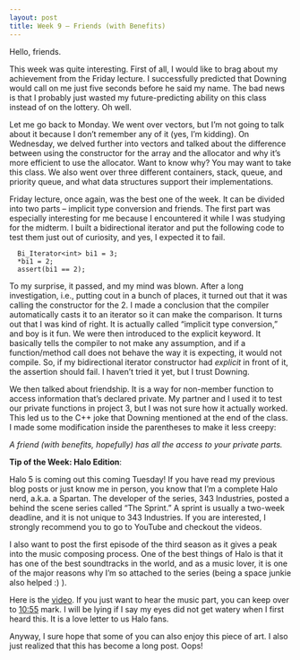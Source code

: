 ```yaml
---
layout: post
title: Week 9 – Friends (with Benefits)
---
```

Hello, friends.

This week was quite interesting. First of all, I would like to brag about my achievement from the Friday lecture. I successfully predicted that Downing would call on me just five seconds before he said my name. The bad news is that I probably just wasted my future-predicting ability on this class instead of on the lottery. Oh well.

Let me go back to Monday. We went over vectors, but I’m not going to talk about it because I don’t remember any of it (yes, I’m kidding). On Wednesday, we delved further into vectors and talked about the difference between using the constructor for the array and the allocator and why it’s more efficient to use the allocator. Want to know why? You may want to take this class. We also went over three different containers, stack, queue, and priority queue, and what data structures support their implementations.

Friday lecture, once again, was the best one of the week. It can be divided into two parts – implicit type conversion and friends. The first part was especially interesting for me because I encountered it while I was studying for the midterm. I built a bidirectional iterator and put the following code to test them just out of curiosity, and yes, I expected it to fail.

```
  Bi_Iterator<int> bi1 = 3;     
  *bi1 = 2;     
  assert(bi1 == 2);    
```
To my surprise, it passed, and my mind was blown. After a long investigation, i.e., putting cout in a bunch of places, it turned out that it was calling the constructor for the 2. I made a conclusion that the compiler automatically casts it to an iterator so it can make the comparison. It turns out that I was kind of right. It is actually called “implicit type conversion,” and boy is it fun. We were then introduced to the explicit keyword. It basically tells the compiler to not make any assumption, and if a function/method call does not behave the way it is expecting, it would not compile. So, if my bidirectional iterator constructor had *explicit* in front of it, the assertion should fail. I haven’t tried it yet, but I trust Downing.

We then talked about friendship. It is a way for non-member function to access information that’s declared private. My partner and I used it to test our private functions in project 3, but I was not sure how it actually worked. This led us to the C++ joke that Downing mentioned at the end of the class. I made some modification inside the parentheses to make it less creepy:

*A friend (with benefits, hopefully) has all the access to your private parts.*



**Tip of the Week: Halo Edition**: 

Halo 5 is coming out this coming Tuesday! If you have read my previous blog posts or just know me in person, you know that I’m a complete Halo nerd, a.k.a. a Spartan. The developer of the series, 343 Industries, posted a behind the scene series called “The Sprint.” A sprint is usually a two-week deadline, and it is not unique to 343 Industries. If you are interested, I strongly recommend you to go to YouTube and checkout the videos. 

I also want to post the first episode of the third season as it gives a peak into the music composing process. One of the best things of Halo is that it has one of the best soundtracks in the world, and as a music lover, it is one of the major reasons why I’m so attached to the series (being a space junkie also helped :) ). 

Here is the [video]( https://www.youtube.com/watch?v=sQDkJwenbUE). If you just want to hear the music part, you can keep over to [10:55](http://www.youtube.com/watch?v=sQDkJwenbUE&t=11m55s) mark. I will be lying if I say my eyes did not get watery when I first heard this. It is a love letter to us Halo fans.

Anyway, I sure hope that some of you can also enjoy this piece of art. I also just realized that this has become a long post. Oops!

